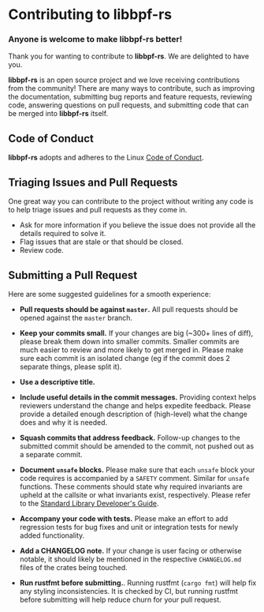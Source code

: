 # Contributing to **libbpf-rs**

### Anyone is welcome to make **libbpf-rs** better!

Thank you for wanting to contribute to **libbpf-rs**. We are delighted to have you.

**libbpf-rs** is an open source project and we love receiving contributions from the
community! There are many ways to contribute, such as improving the
documentation, submitting bug reports and feature requests, reviewing code,
answering questions on pull requests, and submitting code that can be merged into
**libbpf-rs** itself.

## Code of Conduct

**libbpf-rs** adopts and adheres to the Linux [Code of
Conduct](https://www.kernel.org/doc/html/latest/process/code-of-conduct.html).

## Triaging Issues and Pull Requests

One great way you can contribute to the project without writing any code is to
help triage issues and pull requests as they come in.

- Ask for more information if you believe the issue does not provide all the
  details required to solve it.
- Flag issues that are stale or that should be closed.
- Review code.

## Submitting a Pull Request

Here are some suggested guidelines for a smooth experience:

- **Pull requests should be against `master`.**
All pull requests should be opened against the `master` branch.

- **Keep your commits small.**
If your changes are big (~300+ lines of diff), please break them down into
smaller commits. Smaller commits are much easier to review and more likely
to get merged in. Please make sure each commit is an isolated change (eg if
the commit does 2 separate things, please split it).

- **Use a descriptive title.**

- **Include useful details in the commit messages.**
Providing context helps reviewers understand the change and helps expedite
feedback. Please provide a detailed enough description of (high-level) what
the change does and why it is needed.

- **Squash commits that address feedback.**
Follow-up changes to the submitted commit should be amended to the commit,
not pushed out as a separate commit.

- **Document `unsafe` blocks.**
Please make sure that each `unsafe` block your code requires is accompanied by a
`SAFETY` comment. Similar for `unsafe` functions. These comments should state
why required invariants are upheld at the callsite or what invariants exist,
respectively. Please refer to the [Standard Library Developer's
Guide](https://std-dev-guide.rust-lang.org/documentation/safety-comments.html#safety-comments).

- **Accompany your code with tests.**
Please make an effort to add regression tests for bug fixes and unit or
integration tests for newly added functionality.

- **Add a CHANGELOG note.**
If your change is user facing or otherwise notable, it should likely be
mentioned in the respective `CHANGELOG.md` files of the crates being
touched.

- **Run rustfmt before submitting.**.
Running rustfmt (`cargo fmt`) will help fix any styling inconsistencies.
It is checked by CI, but running rustfmt before submitting will help reduce
churn for your pull request.
